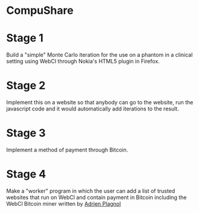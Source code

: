 CompuShare
==========


Stage 1
==========
Build a "simple" Monte Carlo iteration for the use on a phantom in a clinical setting using WebCl through Nokia's HTML5 plugin in Firefox.

Stage 2
==========
Implement this on a website so that anybody can go to the website, run the javascript code and it would automatically add iterations to the result.

Stage 3
==========
Implement a method of payment through Bitcoin.

Stage 4
==========
Make a "worker" program in which the user can add a list of trusted websites that run on WebCl and contain payment in Bitcoin including the WebCl Bitcoin miner written by [Adrien Plagnol](https://bitbucket.org/dalsh/jsoclbm)
